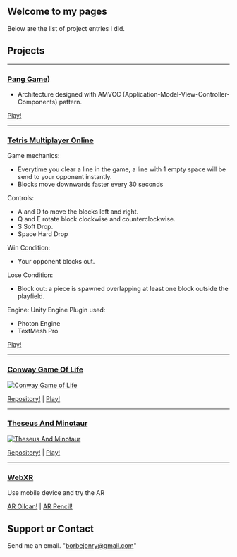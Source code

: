 ## Welcome to my pages

Below are the list of project entries I did.

## Projects
---
### [Pang Game](https://borbejonry.bitbucket.io/PangEntry_WebGL/index.html))
- Architecture designed with AMVCC (Application-Model-View-Controller-Components) pattern.

[Play!](https://borbejonry.bitbucket.io/PangEntry_WebGL/index.html)

---
### [Tetris Multiplayer Online](https://borbejonry.bitbucket.io/website/tetris_network/index.html)

Game mechanics:
- Everytime you clear a line in the game, a line with 1 empty space will be send to your opponent instantly.
- Blocks move downwards faster every 30 seconds

Controls:
- A and D to move the blocks left and right.
- Q and E rotate block clockwise and counterclockwise.
- S Soft Drop.
- Space Hard Drop

Win Condition:
- Your opponent blocks out.

Lose Condition:
- Block out: a piece is spawned overlapping at least one block outside the playfield.

Engine: Unity Engine
Plugin used: 
- Photon Engine
- TextMesh Pro

[Play!](https://borbejonry.bitbucket.io/website/tetris_network/index.html)

---
### [Conway Game Of Life](https://www.youtube.com/watch?v=a_r12GPDj1U "Conway Game of Life")

[![Conway Game of Life](https://yt-embed.herokuapp.com/embed?v=a_r12GPDj1U)](https://www.youtube.com/watch?v=a_r12GPDj1U "Conway Game of Life")

[Repository!](https://bitbucket.org/borbejonry/sample-conway-game-of-life) | [Play!](https://borbejonry.bitbucket.io/SetryConwayGameOfLife/index.html)

---
### [Theseus And Minotaur](https://www.youtube.com/watch?v=ZRMiaXUaNFA "Theseus And Minotaur")

[![Theseus And Minotaur](https://yt-embed.herokuapp.com/embed?v=ZRMiaXUaNFA)](https://www.youtube.com/watch?v=ZRMiaXUaNFA "Theseus And Minotaur")

[Repository!](https://bitbucket.org/borbejonry/entrytheseusandminotaur) | [Play!](https://borbejonry.bitbucket.io/website/theseus_and_minotaur/index.html)

---
### [WebXR](https://borbejonry.bitbucket.io/website/webXR/index.html?model=default)

Use mobile device and try the AR

[AR Oilcan!](https://borbejonry.bitbucket.io/website/webXR/index.html?model=default) | 
[AR Pencil!](https://borbejonry.bitbucket.io/website/webXR/index.html?model=pencil)

## Support or Contact

Send me an email. "borbejonry@gmail.com"
